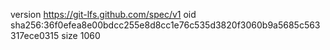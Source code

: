 version https://git-lfs.github.com/spec/v1
oid sha256:36f0efea8e00bdcc255e8d8cc1e76c535d3820f3060b9a5685c563317ece0315
size 1060
